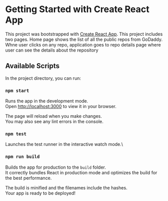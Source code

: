 # Getting Started with Create React App

This project was bootstrapped with [Create React App](https://github.com/facebook/create-react-app).
This project includes two pages. Home page shows the list of all the public repos from GoDaddy.
Whne user clicks on any repo, application goes to repo details page where user can see the details about the repository

## Available Scripts

In the project directory, you can run:

### `npm start`

Runs the app in the development mode.\
Open [http://localhost:3000](http://localhost:3000) to view it in your browser.

The page will reload when you make changes.\
You may also see any lint errors in the console.

### `npm test`

Launches the test runner in the interactive watch mode.\

### `npm run build`

Builds the app for production to the `build` folder.\
It correctly bundles React in production mode and optimizes the build for the best performance.

The build is minified and the filenames include the hashes.\
Your app is ready to be deployed!



